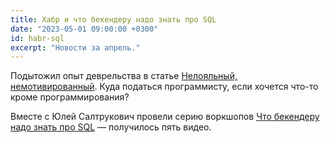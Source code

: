 ```yaml
---
title: Хабр и что бекендеру надо знать про SQL
date: "2023-05-01 09:00:00 +0300"
id: habr-sql
excerpt: "Новости за апрель."
---
```


Подытожил опыт деврельства в статье [Нелояльный, немотивированный](https://habr.com/ru/articles/727226/). Куда податься программисту, если хочется что-то кроме программирования?

Вместе с Юлей Салтрукович провели серию воркшопов [Что бекендеру надо знать про SQL](https://www.youtube.com/watch?v=euVyH0gQUyA&list=PLfkikHwnACaWziZPvLdXqxNGHN-kfPdou) — получилось пять видео.